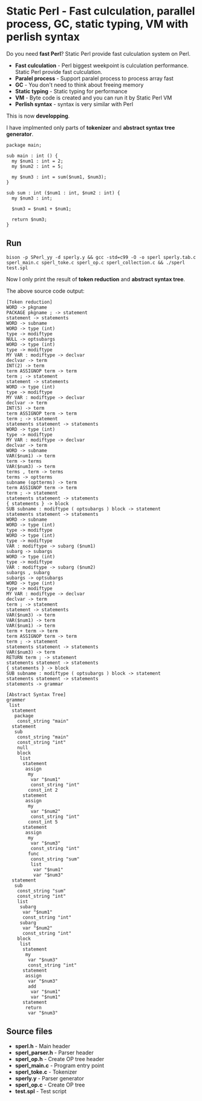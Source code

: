 # Static Perl - Fast culculation, parallel process, GC, static typing, VM with  perlish syntax

Do you need **fast Perl**? Static Perl provide fast culculation system on Perl.

- **Fast culculation** - Perl biggest weekpoint is culculation performance. Static Perl provide fast culculation.
- **Paralel process** - Support paralel process to process array fast
- **GC** - You don't need to think about freeing memory
- **Static typing** - Static typing for performance
- **VM** - Byte code is created and you can run it by Static Perl VM
- **Perlish syntax** - syntax is very similar with Perl

This is now **developping**.

I have implmented only parts of **tokenizer** and **abstract syntax tree generator**.

```
package main;

sub main : int () {
  my $num1 : int = 2;
  my $num2 : int = 5;

  my $num3 : int = sum($num1, $num3);
}

sub sum : int ($num1 : int, $num2 : int) {
  my $num3 : int;

  $num3 = $num1 + $num1;

  return $num3;
}
```

## Run

    bison -p SPerl_yy -d sperly.y && gcc -std=c99 -O -o sperl sperly.tab.c sperl_main.c sperl_toke.c sperl_op.c sperl_collection.c && ./sperl test.spl

Now I only print the result of **token reduction** and **abstract syntax tree**.

The above source code output:

```
[Token reduction]
WORD -> pkgname
PACKAGE pkgname ; -> statement
statement -> statements
WORD -> subname
WORD -> type (int)
type -> modiftype
NULL -> optsubargs
WORD -> type (int)
type -> modiftype
MY VAR : modiftype -> declvar
declvar -> term
INT(2) -> term
term ASSIGNOP term -> term
term ; -> statement
statement -> statements
WORD -> type (int)
type -> modiftype
MY VAR : modiftype -> declvar
declvar -> term
INT(5) -> term
term ASSIGNOP term -> term
term ; -> statement
statements statement -> statements
WORD -> type (int)
type -> modiftype
MY VAR : modiftype -> declvar
declvar -> term
WORD -> subname
VAR($num1) -> term
term -> terms
VAR($num3) -> term
terms , term -> terms
terms -> optterms
subname (optterms) -> term
term ASSIGNOP term -> term
term ; -> statement
statements statement -> statements
{ statements } -> block
SUB subname : modiftype ( optsubargs ) block -> statement
statements statement -> statements
WORD -> subname
WORD -> type (int)
type -> modiftype
WORD -> type (int)
type -> modiftype
VAR : modiftype -> subarg ($num1)
subarg -> subargs
WORD -> type (int)
type -> modiftype
VAR : modiftype -> subarg ($num2)
subargs , subarg
subargs -> optsubargs
WORD -> type (int)
type -> modiftype
MY VAR : modiftype -> declvar
declvar -> term
term ; -> statement
statement -> statements
VAR($num3) -> term
VAR($num1) -> term
VAR($num1) -> term
term + term -> term
term ASSIGNOP term -> term
term ; -> statement
statements statement -> statements
VAR($num3) -> term
RETURN term ; -> statement
statements statement -> statements
{ statements } -> block
SUB subname : modiftype ( optsubargs ) block -> statement
statements statement -> statements
statements -> grammar

[Abstract Syntax Tree]
grammer
 list
  statement
   package
    const_string "main"
  statement
   sub
    const_string "main"
    const_string "int"
    null
    block
     list
      statement
       assign
        my
         var "$num1"
         const_string "int"
        const_int 2
      statement
       assign
        my
         var "$num2"
         const_string "int"
        const_int 5
      statement
       assign
        my
         var "$num3"
         const_string "int"
        func
         const_string "sum"
         list
          var "$num1"
          var "$num3"
  statement
   sub
    const_string "sum"
    const_string "int"
    list
     subarg
      var "$num1"
      const_string "int"
     subarg
      var "$num2"
      const_string "int"
    block
     list
      statement
       my
        var "$num3"
        const_string "int"
      statement
       assign
        var "$num3"
        add
         var "$num1"
         var "$num1"
      statement
       return
        var "$num3"
```

## Source files

- **sperl.h** - Main header
- **sperl_parser.h** - Parser header
- **sperl_op.h** - Create OP tree header
- **sperl_main.c** - Program entry point
- **sperl_toke.c** - Tokenizer
- **sperly.y** - Parser generator
- **sperl_op.c** - Create OP tree
- **test.spl** - Test script
